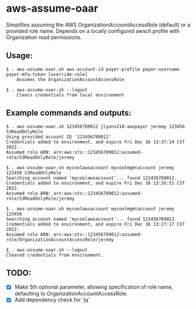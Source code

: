 # aws-assume-oaar

Simplifies assuming the AWS OrganizationAccountAccessRole (default) or a provided role name. Depends on a locally configured awscli profile with Organization read permissions.

## Usage:

```
$ . aws-assume-oaar.sh aws-account-id payer-profile payer-username payer-mfa-token [override-role]
    Assumes the OrganizationAccountAccessRole

$ . aws-assume-oaar.sh --logout
    Clears credentials from local environment
```

## Example commands and outputs:

```
$ . aws-assume-oaar.sh 123456789012 jlyons210-awspayer jeremy 123456 S3ReadOnlyRole
Using provided account ID '123456789012'
Credentials added to environment, and expire Fri Dec 16 13:37:14 CST 2022.
Assumed role ARN: arn:aws:sts::123456789012:assumed-role/S3ReadOnlyRole/jeremy

$ . aws-assume-oaar.sh mycoolawsaccount mycoolmgmtaccount jeremy 123456 S3ReadOnlyRole
Searching account named 'mycoolawsaccount'... found 123456789012.
Credentials added to environment, and expire Fri Dec 16 13:26:51 CST 2022.
Assumed role ARN: arn:aws:sts::123456789012:assumed-role/S3ReadOnlyRole/jeremy

$ . aws-assume-oaar.sh mycoolawsaccount mycoolmgmtaccount jeremy 123456
Searching account named 'mycoolawsaccount'... found 123456789012.
Credentials added to environment, and expire Fri Dec 16 13:27:17 CST 2022.
Assumed role ARN: arn:aws:sts::123456789012:assumed-role/OrganizationAccountAccessRole/jeremy

$ . aws-assume-oaar.sh --logout
Cleared credentials from environment.
```

## TODO:
- [x] Make 5th optional parameter, allowing specification of role name, defaulting to OrganizationAccountAccessRole.
- [x] Add dependency check for 'jq'
